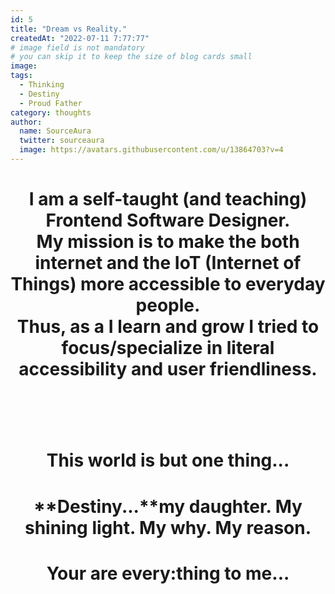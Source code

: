 ```yaml
---
id: 5
title: "Dream vs Reality."
createdAt: "2022-07-11 7:77:77"
# image field is not mandatory
# you can skip it to keep the size of blog cards small
image:
tags:
  - Thinking
  - Destiny
  - Proud Father
category: thoughts
author:
  name: SourceAura
  twitter: sourceaura
  image: https://avatars.githubusercontent.com/u/13864703?v=4
---
```


<!--more-->
<h1 align="center">
I am a self-taught (and teaching) Frontend Software Designer. 
<br>
My mission is to make the both internet and the IoT (Internet of Things) more accessible to everyday people. 
<br>
Thus, as a I learn and grow I tried to focus/specialize in literal accessibility and user friendliness. 

<h1>
<br>
<h1 align="center">
This world is but one thing...
<br>
<h1/>
<h1 align="center">
**Destiny...**my daughter. My shining light. My why. My reason. 
<h1>
<h1 align="center">
Your are every:thing to me...
<h1>

